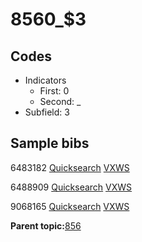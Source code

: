 # 8560\_$3

## Codes

-   Indicators
    -   First: 0
    -   Second: \_
-   Subfield: 3

## Sample bibs

6483182 [Quicksearch](https://search.library.yale.edu/catalog/6483182) [VXWS](http://prodorbis.library.yale.edu:7014/vxws/GetHoldingsService?bibId=6483182)

6488909 [Quicksearch](https://search.library.yale.edu/catalog/6488909) [VXWS](http://prodorbis.library.yale.edu:7014/vxws/GetHoldingsService?bibId=6488909)

9068165 [Quicksearch](https://search.library.yale.edu/catalog/9068165) [VXWS](http://prodorbis.library.yale.edu:7014/vxws/GetHoldingsService?bibId=9068165)

**Parent topic:**[856](../../tags/856/856.md)

